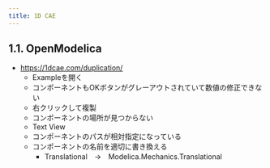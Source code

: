 ```yaml
---
title: 1D CAE
---
```


## 1.1. OpenModelica

- <https://1dcae.com/duplication/>
  - Exampleを開く
  - コンポーネントもOKボタンがグレーアウトされていて数値の修正できない
  - 右クリックして複製
  - コンポーネントの場所が見つからない
  - Text View
  - コンポーネントのパスが相対指定になっている
  - コンポーネントの名前を適切に書き換える
    - Translational　→　Modelica.Mechanics.Translational
